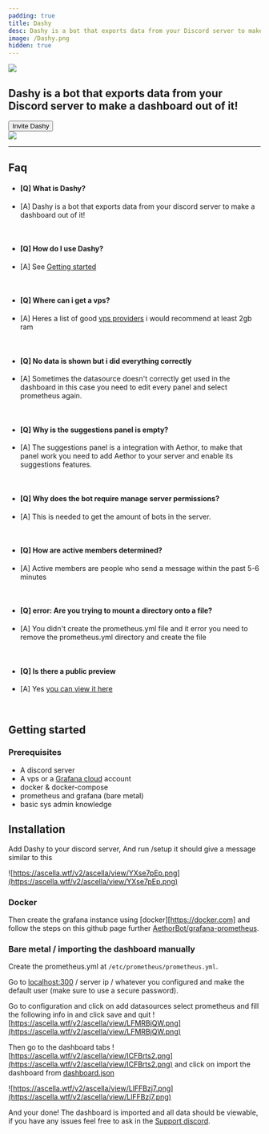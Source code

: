 ```yaml
---
padding: true
title: Dashy
desc: Dashy is a bot that exports data from your Discord server to make a dashboard out of it!
image: /Dashy.png
hidden: true
---
```


<script>
	import { DISCORD, DASHY_INVITE } from '../consts';


</script>
<div class="flex justify-center">
	<img src="/Dashy.png" class="h-48 rounded-xl" />
</div>
<h2 class="text-lg text-center">
	Dashy is a bot that exports data from your Discord server to make a dashboard out of it!
</h2>
<a href={DASHY_INVITE} rel="external" target="_blank" class="no-underline flex justify-center">
<button class="btn btn-primary">
  Invite Dashy
</button>
</a>
<a href="https://dash.tricked.pro/public-dashboards/f335b724ed5447b6a8f1528ba2953e74" target="_blank" rel="external">
<div class="flex justify-center">
	<img src="https://ascella.wtf/v2/ascella/view/kHwbHtmf.png" class="w-[100rem]" />
</div>
</a>

---

## Faq

- #### [Q] What is Dashy?
- [A] Dashy is a bot that exports data from your discord server to make a dashboard out of it!

<br/>

- #### [Q] How do I use Dashy?
- [A] See [Getting started](#getting-started)

<br/>

- #### [Q] Where can i get a vps?
- [A] Heres a list of good [vps providers](https://gist.github.com/Tricked-dev/6fee7a1394f02405659902c98abdb784) i would recommend at least 2gb ram

<br/>

- #### [Q] No data is shown but i did everything correctly
- [A] Sometimes the datasource doesn't correctly get used in the dashboard in this case you need to edit every panel and select prometheus again.

<br/>

- #### [Q] Why is the suggestions panel is empty?
- [A] The suggestions panel is a integration with Aethor, to make that panel work you need to add Aethor to your server and enable its suggestions features.

<br/>

- #### [Q] Why does the bot require manage server permissions?
- [A] This is needed to get the amount of bots in the server.

<br/>

- #### [Q] How are active members determined?
- [A] Active members are people who send a message within the past 5-6 minutes

<br/>

- #### [Q] error: Are you trying to mount a directory onto a file?
- [A] You didn't create the prometheus.yml file and it error you need to remove the prometheus.yml directory and create the file

<br/>

- #### [Q] Is there a public preview
- [A] Yes [you can view it here][publicinstance]

<br/>

## Getting started

### Prerequisites

- A discord server
- A vps or a [Grafana cloud](https://grafana.com/products/cloud/) account
- docker & docker-compose
- prometheus and grafana (bare metal)
- basic sys admin knowledge

## Installation

Add Dashy to your discord server, And run /setup it should give a message similar to this

![https://ascella.wtf/v2/ascella/view/YXse7pEp.png](https://ascella.wtf/v2/ascella/view/YXse7pEp.png)

### Docker

Then create the grafana instance using [docker][https://docker.com] and follow the steps on this github page further [AethorBot/grafana-prometheus](https://github.com/AethorBot/grafana-prometheus).

### Bare metal / importing the dashboard manually

Create the prometheus.yml at `/etc/prometheus/prometheus.yml`.

Go to [localhost:300](https://localhost:300) / server ip / whatever you configured and make the default user (make sure to use a secure password).

Go to configuration and click on add datasources select prometheus and fill the following info in and click save and quit
![https://ascella.wtf/v2/ascella/view/LFMRBjQW.png](https://ascella.wtf/v2/ascella/view/LFMRBjQW.png)

Then go to the dashboard tabs ![https://ascella.wtf/v2/ascella/view/ICFBrts2.png](https://ascella.wtf/v2/ascella/view/ICFBrts2.png) and click on import the dashboard from [dashboard.json](https://github.com/AethorBot/grafana-prometheus/blob/master/dashboard.json)

![https://ascella.wtf/v2/ascella/view/LlFFBzj7.png](https://ascella.wtf/v2/ascella/view/LlFFBzj7.png)

And your done! The dashboard is imported and all data should be viewable, if you have any issues feel free to ask in the [Support discord]({DISCORD}).

[publicinstance]: https://dash.tricked.pro/public-dashboards/f335b724ed5447b6a8f1528ba2953e74
